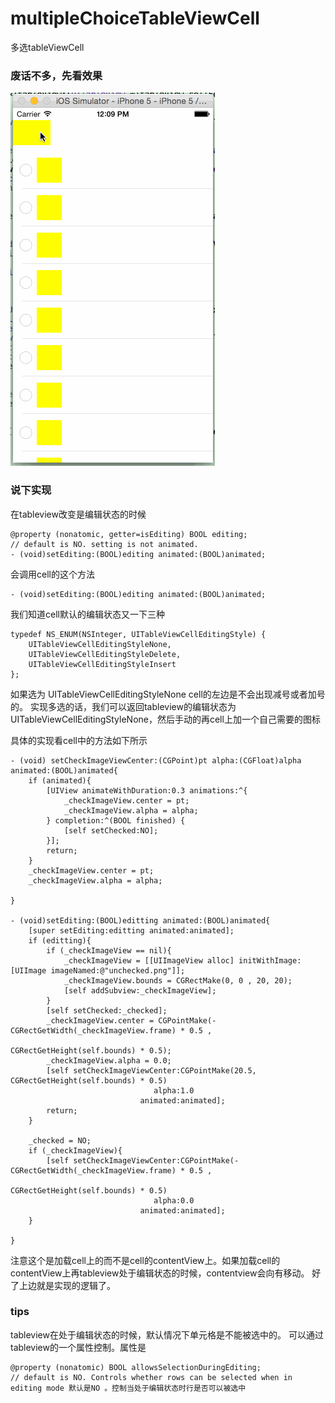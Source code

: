 # multipleChoiceTableViewCell
多选tableViewCell

### **废话不多**，先看效果

![image description](https://github.com/hytzxd/multipleChoiceTableViewCell/blob/master/selected1.gif)


### **说下实现**

 在tableview改变是编辑状态的时候 
 
```
@property (nonatomic, getter=isEditing) BOOL editing;                             // default is NO. setting is not animated.
- (void)setEditing:(BOOL)editing animated:(BOOL)animated;
```
会调用cell的这个方法

```
- (void)setEditing:(BOOL)editing animated:(BOOL)animated;
```
我们知道cell默认的编辑状态又一下三种

```
typedef NS_ENUM(NSInteger, UITableViewCellEditingStyle) {
    UITableViewCellEditingStyleNone,
    UITableViewCellEditingStyleDelete,
    UITableViewCellEditingStyleInsert
};

```

如果选为     UITableViewCellEditingStyleNone cell的左边是不会出现减号或者加号的。
实现多选的话，我们可以返回tableview的编辑状态为    UITableViewCellEditingStyleNone，然后手动的再cell上加一个自己需要的图标

具体的实现看cell中的方法如下所示

```
- (void) setCheckImageViewCenter:(CGPoint)pt alpha:(CGFloat)alpha animated:(BOOL)animated{
	if (animated){
        [UIView animateWithDuration:0.3 animations:^{
            _checkImageView.center = pt;
            _checkImageView.alpha = alpha;
        } completion:^(BOOL finished) {
            [self setChecked:NO];
        }];
        return;
    }
    _checkImageView.center = pt;
    _checkImageView.alpha = alpha;
	
}

- (void)setEditing:(BOOL)editting animated:(BOOL)animated{
	[super setEditing:editting animated:animated];
	if (editting){
		if (_checkImageView == nil){
			_checkImageView = [[UIImageView alloc] initWithImage:[UIImage imageNamed:@"unchecked.png"]];
            _checkImageView.bounds = CGRectMake(0, 0 , 20, 20);
			[self addSubview:_checkImageView];
		}
		[self setChecked:_checked];
		_checkImageView.center = CGPointMake(-CGRectGetWidth(_checkImageView.frame) * 0.5 ,
											  CGRectGetHeight(self.bounds) * 0.5);
		_checkImageView.alpha = 0.0;
		[self setCheckImageViewCenter:CGPointMake(20.5, CGRectGetHeight(self.bounds) * 0.5)
								alpha:1.0
                             animated:animated];
        return;
	}
	
    _checked = NO;
    if (_checkImageView){
        [self setCheckImageViewCenter:CGPointMake(-CGRectGetWidth(_checkImageView.frame) * 0.5 ,
                                                  CGRectGetHeight(self.bounds) * 0.5)
                                alpha:0.0
                             animated:animated];
    }
	
}

```
注意这个是加载cell上的而不是cell的contentView上。如果加载cell的contentView上再tableview处于编辑状态的时候，contentview会向有移动。
好了上边就是实现的逻辑了。

### tips
tableview在处于编辑状态的时候，默认情况下单元格是不能被选中的。
可以通过tableview的一个属性控制。属性是

```
@property (nonatomic) BOOL allowsSelectionDuringEditing;                                     // default is NO. Controls whether rows can be selected when in editing mode 默认是NO 。控制当处于编辑状态时行是否可以被选中
```





